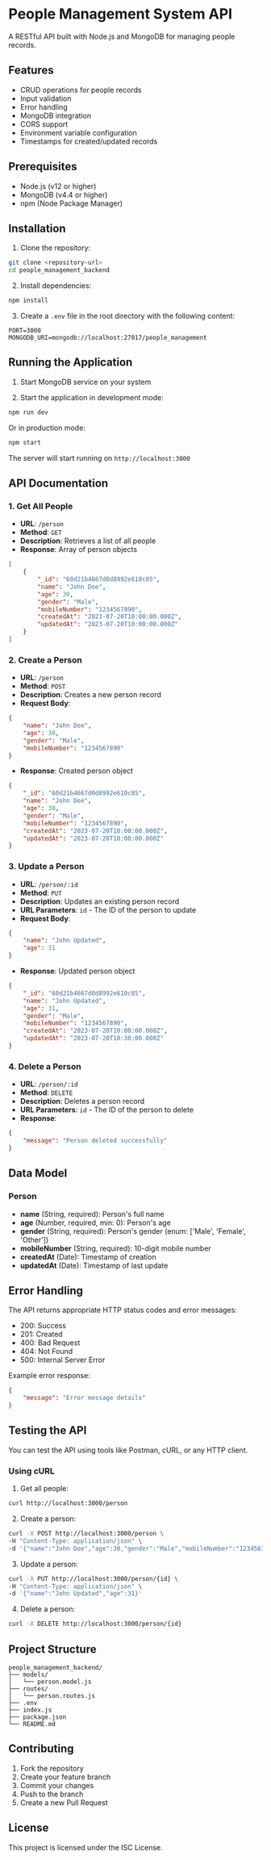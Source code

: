 # People Management System API

A RESTful API built with Node.js and MongoDB for managing people records.

## Features

- CRUD operations for people records
- Input validation
- Error handling
- MongoDB integration
- CORS support
- Environment variable configuration
- Timestamps for created/updated records

## Prerequisites

- Node.js (v12 or higher)
- MongoDB (v4.4 or higher)
- npm (Node Package Manager)

## Installation

1. Clone the repository:
```bash
git clone <repository-url>
cd people_management_backend
```

2. Install dependencies:
```bash
npm install
```

3. Create a `.env` file in the root directory with the following content:
```
PORT=3000
MONGODB_URI=mongodb://localhost:27017/people_management
```

## Running the Application

1. Start MongoDB service on your system

2. Start the application in development mode:
```bash
npm run dev
```

Or in production mode:
```bash
npm start
```

The server will start running on `http://localhost:3000`

## API Documentation

### 1. Get All People
- **URL**: `/person`
- **Method**: `GET`
- **Description**: Retrieves a list of all people
- **Response**: Array of person objects
```json
[
    {
        "_id": "60d21b4667d0d8992e610c85",
        "name": "John Doe",
        "age": 30,
        "gender": "Male",
        "mobileNumber": "1234567890",
        "createdAt": "2023-07-20T10:00:00.000Z",
        "updatedAt": "2023-07-20T10:00:00.000Z"
    }
]
```

### 2. Create a Person
- **URL**: `/person`
- **Method**: `POST`
- **Description**: Creates a new person record
- **Request Body**:
```json
{
    "name": "John Doe",
    "age": 30,
    "gender": "Male",
    "mobileNumber": "1234567890"
}
```
- **Response**: Created person object
```json
{
    "_id": "60d21b4667d0d8992e610c85",
    "name": "John Doe",
    "age": 30,
    "gender": "Male",
    "mobileNumber": "1234567890",
    "createdAt": "2023-07-20T10:00:00.000Z",
    "updatedAt": "2023-07-20T10:00:00.000Z"
}
```

### 3. Update a Person
- **URL**: `/person/:id`
- **Method**: `PUT`
- **Description**: Updates an existing person record
- **URL Parameters**: `id` - The ID of the person to update
- **Request Body**:
```json
{
    "name": "John Updated",
    "age": 31
}
```
- **Response**: Updated person object
```json
{
    "_id": "60d21b4667d0d8992e610c85",
    "name": "John Updated",
    "age": 31,
    "gender": "Male",
    "mobileNumber": "1234567890",
    "createdAt": "2023-07-20T10:00:00.000Z",
    "updatedAt": "2023-07-20T10:30:00.000Z"
}
```

### 4. Delete a Person
- **URL**: `/person/:id`
- **Method**: `DELETE`
- **Description**: Deletes a person record
- **URL Parameters**: `id` - The ID of the person to delete
- **Response**:
```json
{
    "message": "Person deleted successfully"
}
```

## Data Model

### Person
- **name** (String, required): Person's full name
- **age** (Number, required, min: 0): Person's age
- **gender** (String, required): Person's gender (enum: ['Male', 'Female', 'Other'])
- **mobileNumber** (String, required): 10-digit mobile number
- **createdAt** (Date): Timestamp of creation
- **updatedAt** (Date): Timestamp of last update

## Error Handling

The API returns appropriate HTTP status codes and error messages:

- 200: Success
- 201: Created
- 400: Bad Request
- 404: Not Found
- 500: Internal Server Error

Example error response:
```json
{
    "message": "Error message details"
}
```

## Testing the API

You can test the API using tools like Postman, cURL, or any HTTP client.

### Using cURL

1. Get all people:
```bash
curl http://localhost:3000/person
```

2. Create a person:
```bash
curl -X POST http://localhost:3000/person \
-H "Content-Type: application/json" \
-d '{"name":"John Doe","age":30,"gender":"Male","mobileNumber":"1234567890"}'
```

3. Update a person:
```bash
curl -X PUT http://localhost:3000/person/{id} \
-H "Content-Type: application/json" \
-d '{"name":"John Updated","age":31}'
```

4. Delete a person:
```bash
curl -X DELETE http://localhost:3000/person/{id}
```

## Project Structure

```
people_management_backend/
├── models/
│   └── person.model.js
├── routes/
│   └── person.routes.js
├── .env
├── index.js
├── package.json
└── README.md
```

## Contributing

1. Fork the repository
2. Create your feature branch
3. Commit your changes
4. Push to the branch
5. Create a new Pull Request

## License

This project is licensed under the ISC License. 
